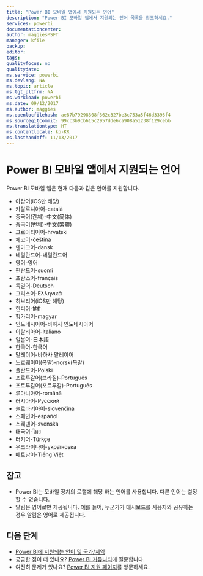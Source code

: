 ```yaml
---
title: "Power BI 모바일 앱에서 지원되는 언어"
description: "Power BI 모바일 앱에서 지원되는 언어 목록을 참조하세요."
services: powerbi
documentationcenter: 
author: maggiesMSFT
manager: kfile
backup: 
editor: 
tags: 
qualityfocus: no
qualitydate: 
ms.service: powerbi
ms.devlang: NA
ms.topic: article
ms.tgt_pltfrm: NA
ms.workload: powerbi
ms.date: 09/12/2017
ms.author: maggies
ms.openlocfilehash: ae87b79298308f362c327be3c753a5f46d3393f4
ms.sourcegitcommit: 99cc3b9cb615c2957dde6ca908a51238f129cebb
ms.translationtype: HT
ms.contentlocale: ko-KR
ms.lasthandoff: 11/13/2017
---
```

# <a name="supported-languages-in-the-power-bi-mobile-apps"></a>Power BI 모바일 앱에서 지원되는 언어
Power Bi 모바일 앱은 현재 다음과 같은 언어를 지원합니다.

* 아랍어(iOS만 해당)
* 카탈로니아어-català
* 중국어(간체)-中文(简体)
* 중국어(번체)-中文(繁體)
* 크로아티아어-hrvatski
* 체코어-čeština
* 덴마크어-dansk
* 네덜란드어-네덜란드어
* 영어-영어
* 핀란드어-suomi
* 프랑스어-français
* 독일어-Deutsch
* 그리스어-Ελληνικά
* 히브리어(iOS만 해당)
* 힌디어-हिंदी
* 헝가리어-magyar
* 인도네시아어-바하사 인도네시아어
* 이탈리아어-italiano
* 일본어-日本語
* 한국어-한국어
* 말레이어-바하사 말레이어
* 노르웨이어(복말)-norsk(복말)
* 폴란드어-Polski
* 포르투갈어(브라질)-Português
* 포르투갈어(포르투갈)-Português
* 루마니아어-română
* 러시아어-Русский
* 슬로바키아어-slovenčina
* 스페인어-español
* 스웨덴어-svenska
* 태국어-ไทย
* 터키어-Türkçe
* 우크라이나어-українська
* 베트남어-Tiếng Việt

## <a name="notes"></a>참고
* Power BI는 모바일 장치의 로캘에 해당 하는 언어를 사용합니다. 다른 언어는 설정할 수 없습니다.
* 알림은 영어로만 제공됩니다. 예를 들어, 누군가가 대시보드를 사용자와 공유하는 경우 알림은 영어로 제공됩니다. 

## <a name="next-steps"></a>다음 단계
* [Power BI에 지원되는 언어 및 국가/지역](supported-languages-countries-regions.md)
* 궁금한 점이 더 있나요? [Power BI 커뮤니티](http://community.powerbi.com/)에 질문합니다.
* 여전히 문제가 있나요? [Power BI 지원 페이지](https://powerbi.microsoft.com/support/)를 방문하세요.

